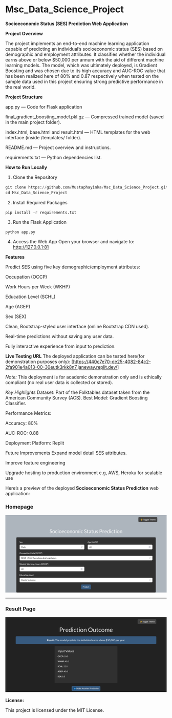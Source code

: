 # Msc_Data_Science_Project

**Socioeconomic Status (SES) Prediction Web Application**

**Project Overview** 

The project implements an end-to-end machine learning application capable of predicting an individual’s socioeconomic status (SES) based on demographic and employment attributes. It classifies whether the individual earns above or below $50,000 per annum with the aid of different machine learning models. The model, which was ultimately deployed, is Gradient Boosting and was chosen due to its high accuracy and AUC-ROC value that has been realized here of 80% and 0.87 respectively when tested on the sample data used in this project ensuring strong predictive performance in the real world.

**Project Structure**

app.py — Code for Flask application 

final_gradient_boosting_model.pkl.gz — Compressed trained model (saved in the main project folder).

index.html, base.html and result.html — HTML templates for the web interface (inside /templates/ folder).

README.md — Project overview and instructions.

requirements.txt — Python dependencies list.

**How to Run Locally**

1. Clone the Repository
```python
git clone https://github.com/Mustaphayinka/Msc_Data_Science_Project.git
cd Msc_Data_Science_Project
```
2. Install Required Packages
```
pip install -r requirements.txt
```
3. Run the Flask Application
```
python app.py
```
4. Access the Web App
Open your browser and navigate to:
http://127.0.0.1:81

**Features**

Predict SES using five key demographic/employment attributes:

Occupation (OCCP)

Work Hours per Week (WKHP)

Education Level (SCHL)

Age (AGEP)

Sex (SEX)

Clean, Bootstrap-styled user interface (online Bootstrap CDN used).

Real-time predictions without saving any user data.

Fully interactive experience from input to prediction.


**Live Testing URL**
The deployed application can be tested here(for demonstration purposes only):
[https://440c7e70-de25-4082-84c2-2fa901e4a013-00-30eutk3rkk8n7.janeway.replit.dev/]

*Note:*
This deployment is for academic demonstration only and is ethically compliant (no real user data is collected or stored).

*Key Highlights*
Dataset: Part of the Folktables dataset taken from the American Community Survey (ACS).
Best Model: Gradient Boosting Classifier. 

Performance Metrics: 

Accuracy: 80% 

AUC-ROC: 0.88 

Deployment Platform: Replit

Future Improvements Expand model detail SES attributes.

Improve feature engineering 

Upgrade hosting to production environment e.g, AWS, Heroku for scalable use


Here’s a preview of the deployed **Socioeconomic Status Prediction** web application:

### Homepage
![Homepage](./SES_App_1.png)

---

### Result Page
![Result Page](./SES_App_2.png)


**License:**

This project is licensed under the MIT License.




